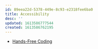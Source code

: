 ```yaml
---
id: 89eea22d-5378-449e-8c93-e2318fee6ba0
title: Accessibility
desc: ''
updated: 1613586777544
created: 1613586762195
---
```


- [Hands-Free Coding](https://www.joshwcomeau.com/blog/hands-free-coding/)

